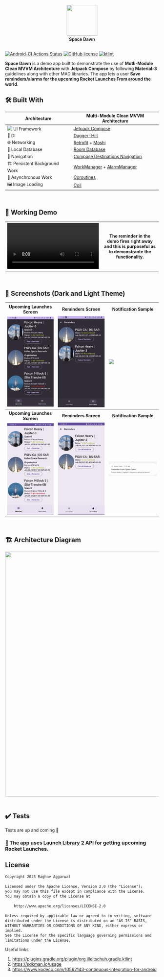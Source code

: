 <div align="center">
  <image height= "100" width ="100" src="https://github.com/avidraghav/SpaceDawn/assets/49483235/d6ee6d64-4eda-40b2-b49f-3ff2b8e9772e" /></image><br>
  <strong>Space Dawn</strong>
</div>
<br>

[![Android-CI Actions Status](https://github.com/avidraghav/SpaceDawn/workflows/Android-CI/badge.svg)](https://github.com/avidraghav/SpaceDawn/actions)
[![GitHub license](https://img.shields.io/badge/License-Apache-blue.svg)](LICENSE)
[![ktlint](https://img.shields.io/badge/code%20style-%E2%9D%A4-FF4081.svg)](https://ktlint.github.io/)
<br>

**Space Dawn** is a demo app built to demonstrate the use of **Mutli-Module Clean MVVM Architecture** with **Jetpack Compose** by following **Material-3** guidelines along with other MAD libraries. 
The app lets a user **Save reminders/alarms for the upcoming Rocket Launches From around the world**.
<br>

## 🛠 Built With
|  Architecture   | Multi-Module Clean MVVM Architecture |
|----------------	|------------------------------	|
| <img height="20" src="https://3.bp.blogspot.com/-VVp3WvJvl84/X0Vu6EjYqDI/AAAAAAAAPjU/ZOMKiUlgfg8ok8DY8Hc-ocOvGdB0z86AgCLcBGAsYHQ/s1600/jetpack%2Bcompose%2Bicon_RGB.png">    UI Framework  | [Jetpack Compose](https://www.jetbrains.com/lp/compose-multiplatform/)         |                        |
| 💉 DI                | [Dagger-Hilt](https://developer.android.com/training/dependency-injection/hilt-android)                        |             |
| 🌐 Networking        | [Retrofit](https://github.com/square/retrofit) + [Moshi](https://github.com/square/moshi)                   |
| :floppy_disk: Local Database      | [Room Database](https://developer.android.com/topic/libraries/architecture/room)                   |
| :compass: Navigation       |  [Compose Destinations Navigation](https://developer.android.com/jetpack/compose/navigation) |
| :building_construction: Persistent Background Work  | [WorkManager](https://developer.android.com/topic/libraries/architecture/workmanager) + [AlarmManager](https://developer.android.com/reference/android/app/AlarmManager) |
| :thread: Asynchronous Work     |  [Coroutines](https://kotlinlang.org/docs/reference/coroutines-overview.html)|
| 🖼️ Image Loading     |  [Coil](https://coil-kt.github.io/coil/)|
<br>

## :movie_camera: Working Demo
<table style="width:100%">
  <tr>
    <th> <video src="https://github.com/avidraghav/SpaceDawn/assets/49483235/4e320b7d-d66d-4e42-8c94-705057fb8939" /></th>
       <th><p>The reminder in the demo fires right away and this is purposeful as to demonstrante the functionality.</p></th>
  </tr>
</table>
<br>

## :iphone: Screenshots (Dark and Light Theme)
<table style="width:100%">
  <tr>
    <th>Upcoming Launches Screen</th>
    <th>Reminders Screen</th> 
    <th>Notification Sample</th> 
  </tr>
  <tr>
    <td><img src = "art/upcoming_launches_a10.png" width=240/></td> 
    <td><img src = "art/reminders_a10.png" width=240/></td>
    <td><img src = "https://github.com/avidraghav/SpaceDawn/assets/49483235/a710b182-8a5b-4424-8ae4-b49fdeb2ba87" width=240/></td>
  </tr>
    <tr>
    <th>Upcoming Launches Screen</th>
    <th>Reminders Screen</th> 
    <th>Notification Sample</th> 
  </tr>
  <tr>
    <td><img src = "art/upcoming_launches_a10_light.png" width=240/></td> 
    <td><img src = "art/reminders_a10_light.png" width=240/></td>
    <td><img src = "art/notification_sample_a10_light.png" width=240/></td>
  </tr>
</table>
<br>

## 🏗️ Architecture Diagram
<div align="center">
<img src="https://github.com/avidraghav/SpaceDawn/assets/49483235/3012faf2-ad12-46c6-a74a-246376581847" width="600" height="800">
</div>
<br>

## ✔️ Tests 
Tests are up and coming 🚧

### 🚀  The app uses [Launch Library 2](https://thespacedevs.com/llapi) API for getting upcoming Rocket Launches.

## License

```
Copyright 2023 Raghav Aggarwal

Licensed under the Apache License, Version 2.0 (the "License");
you may not use this file except in compliance with the License.
You may obtain a copy of the License at

    http://www.apache.org/licenses/LICENSE-2.0

Unless required by applicable law or agreed to in writing, software
distributed under the License is distributed on an "AS IS" BASIS,
WITHOUT WARRANTIES OR CONDITIONS OF ANY KIND, either express or implied.
See the License for the specific language governing permissions and
limitations under the License.
```

Useful links
1. https://plugins.gradle.org/plugin/org.jlleitschuh.gradle.ktlint
2. https://sdkman.io/usage
3. https://www.kodeco.com/10562143-continuous-integration-for-android
